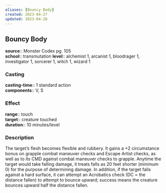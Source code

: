 ```yaml
---
aliases: [Bouncy Body]
created: 2023-04-27
updated: 2023-04-28
---
```


## Bouncy Body

**source**:: Monster Codex pg. 105  
**school**:: transmutation
**level**:: alchemist 1, arcanist 1, bloodrager 1, investigator 1, sorcerer 1, witch 1, wizard 1

### Casting

**casting-time**:: 1 standard action  
**components**:: V, S

### Effect

**range**:: touch  
**target**:: creature touched  
**duration**:: 10 minutes/level

### Description

The target’s flesh becomes flexible and rubbery. It gains a +2 circumstance bonus on grapple combat maneuver checks and Escape Artist checks, as well as to its CMD against combat maneuver checks to grapple. Anytime the target would take falling damage, it treats falls as 20 feet shorter (minimum 0) for the purpose of determining damage. In addition, if the target falls against a hard surface, it can attempt an Acrobatics check (DC = the distance fallen) to attempt to bounce upward; success means the creature bounces upward half the distance fallen.
